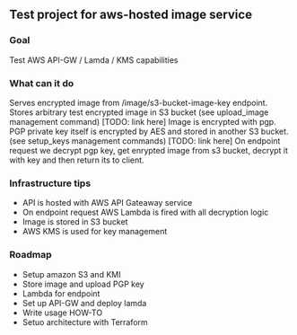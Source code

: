 ## Test project for aws-hosted image service

### Goal
Test AWS API-GW / Lamda / KMS capabilities

### What can it do
Serves encrypted image from /image/s3-bucket-image-key endpoint.
Stores arbitrary test encrypted image in S3 bucket (see upload_image management command) [TODO: link here]
Image is encrypted with pgp. PGP private key itself is encrypted by AES and stored in another S3 bucket. (see setup_keys management commands) [TODO: link here]
On endpoint request we decrypt pgp key, get enrypted image from s3 bucket, decrypt it with key and then return its to client.

### Infrastructure tips
- API is hosted with AWS API Gateaway service
- On endpoint request AWS Lambda is fired with all decryption logic
- Image is stored in S3 bucket
- AWS KMS is used for key management

### Roadmap
- Setup amazon S3 and KMI
- Store image and upload PGP key
- Lambda for endpoint 
- Set up API-GW and deploy lamda
- Write usage HOW-TO
- Setuo architecture with Terraform